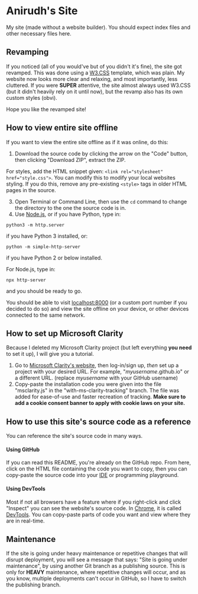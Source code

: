 # Anirudh's Site
My site (made without a website builder).
You should expect index files and other necessary files here.

## Revamping
If you noticed (all of you would've but of you didn't it's fine), the site got revamped. This was done using a [W3.CSS](https://google.com)
template, which was plain. My website now looks more clear and relaxing, and most importantly, less cluttered. If you were **SUPER** attentive, the site almost always used W3.CSS (but it didn't heavily rely on it until now), but the revamp also has its own custom styles (obvi). 

Hope you like the revamped site!

## How to view entire site offline
If you want to view the entire site offline as if it was online, do this:
1. Download the source code by clicking the arrow on the "Code" button, then clicking "Download ZIP", extract the ZIP.

For styles, add the HTML snippet given: `<link rel="stylesheet" href="style.css">`. You can modify this to modify your local websites styling. If you do this, remove any pre-existing `<style>` tags in older HTML pages in the source.

3. Open Terminal or Command Line, then use the `cd` command to change the directory to the one the source code is in. 
4. Use [Node.js](https://nodejs.org), or if you have Python, type in:

`python3 -m http.server`

if you have Python 3 installed, or:

`python -m simple-http-server`

if you have Python 2 or below installed.

For Node.js, type in:

`npx http-server`

and you should be ready to go.

You should be able to visit [localhost:8000](http://localhost:8000/) (or a custom port number if you decided to do so) and view the site offline on your device, or other devices connected to the same network.

## How to set up Microsoft Clarity
Because I deleted my Microsoft Clarity project (but left everything **you need** to set it up), I will give you a tutorial.

1. Go to [Microsoft Clarity's website](https://clarity.microsoft.com), then log-in/sign up, *then* set up a project with your desired URL. For example, "*myusername*.github.io" or a different URL. (replace *myusername* with your GitHub username)
2. Copy-paste the installation code you were given into the file "msclarity.js" in the "with-ms-clarity-tracking" branch. The file was added for ease-of-use and faster recreation of tracking.
**Make sure to add a cookie consent banner to apply with cookie laws on your site.**

## How to use this site's source code as a reference
You can reference the site's source code in many ways.
 #### Using GitHub 
 If you can read this README, you're already on the GitHub repo. From here, click on the HTML file containing the code you want to copy, then you can copy-paste the source code into 
 your [IDE](https://en.wikipedia.org/wiki/Integrated_development_environment) or programming playground.
 #### Using DevTools
 Most if not all browsers have a feature where if you right-click and click "Inspect" you can see the website's source code. In [Chrome](https://www.google.com/chrome/), it is called 
 [DevTools](https://developer.chrome.com/docs/devtools). You can copy-paste parts of code you want and view where they are in real-time.

## Maintenance
If the site is going under heavy maintenance or repetitive changes that will disrupt deployment, you will see a message that says: "Site is going under maintenance", by using another Git branch as a publishing source. This is only for **HEAVY** maintenance, where repetitive changes will occur, and as you know, multiple deployments can't occur in GitHub, so I have to switch the publishing branch.
